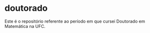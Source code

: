 doutorado
=========

Este é o repositório referente ao período em que cursei Doutorado em Matemática na UFC.
